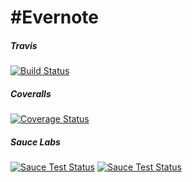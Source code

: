 #Evernote
================
##### Travis
[![Build Status](https://travis-ci.org/ABarnhard/evernote.svg?branch=master)](https://travis-ci.org/ABarnhard/evernote)
##### Coveralls
[![Coverage Status](https://coveralls.io/repos/ABarnhard/evernote/badge.png?branch=master)](https://coveralls.io/r/ABarnhard/evernote?branch=master)
##### Sauce Labs
[![Sauce Test Status](https://saucelabs.com/buildstatus/adam-evernote)](https://saucelabs.com/u/adam-evernote)
[![Sauce Test Status](https://saucelabs.com/browser-matrix/adam-evernote.svg)](https://saucelabs.com/u/adam-evernote)
